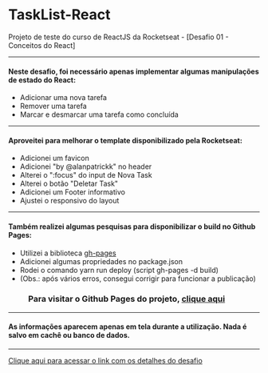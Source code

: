 # TaskList-React


Projeto de teste do curso de ReactJS da Rocketseat - [Desafio 01 - Conceitos do React]

---

#### Neste desafio, foi necessário apenas implementar algumas manipulações de estado do React: 

- Adicionar uma nova tarefa
- Remover uma tarefa
- Marcar e desmarcar uma tarefa como concluída

---

#### Aproveitei para melhorar o template disponibilizado pela Rocketseat: 

- Adicionei um favicon
- Adicionei "by @alanpatrickk" no header
- Alterei o ":focus" do input de Nova Task
- Alterei o botão "Deletar Task"
- Adicionei um Footer informativo
- Ajustei o responsivo do layout

---

#### Também realizei algumas pesquisas para disponibilizar o build no Github Pages: 

- Utilizei a biblioteca [gh-pages](https://www.npmjs.com/package/gh-pages)
- Adicionei algumas propriedades no package.json
- Rodei o comando yarn run deploy (script gh-pages -d build)
- (Obs.: após vários erros, consegui corrigir para funcionar a publicação)

### ⠀⠀⠀ Para visitar o Github Pages do projeto, [clique aqui](https://alanpatrickk.github.io/TaskList-React/) ⠀⠀⠀

---

#### As informações aparecem apenas em tela durante a utilização. Nada é salvo em cachê ou banco de dados.

---

[Clique aqui para acessar o link com os detalhes do desafio](https://www.notion.so/Desafio-01-Conceitos-do-React-51e4099a6e2f4d4bae94f9fe75bb769d#66c870a0713c49dea3c1d07063f15af5)
